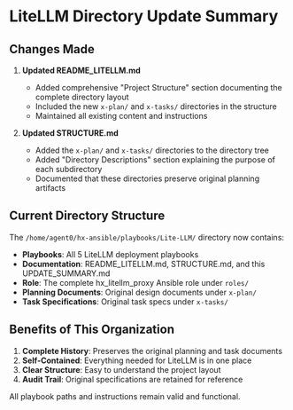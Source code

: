 # LiteLLM Directory Update Summary

## Changes Made

1. **Updated README_LITELLM.md**
   - Added comprehensive "Project Structure" section documenting the complete directory layout
   - Included the new `x-plan/` and `x-tasks/` directories in the structure
   - Maintained all existing content and instructions

2. **Updated STRUCTURE.md**
   - Added the `x-plan/` and `x-tasks/` directories to the directory tree
   - Added "Directory Descriptions" section explaining the purpose of each subdirectory
   - Documented that these directories preserve original planning artifacts

## Current Directory Structure

The `/home/agent0/hx-ansible/playbooks/Lite-LLM/` directory now contains:

- **Playbooks**: All 5 LiteLLM deployment playbooks
- **Documentation**: README_LITELLM.md, STRUCTURE.md, and this UPDATE_SUMMARY.md
- **Role**: The complete hx_litellm_proxy Ansible role under `roles/`
- **Planning Documents**: Original design documents under `x-plan/`
- **Task Specifications**: Original task specs under `x-tasks/`

## Benefits of This Organization

1. **Complete History**: Preserves the original planning and task documents
2. **Self-Contained**: Everything needed for LiteLLM is in one place
3. **Clear Structure**: Easy to understand the project layout
4. **Audit Trail**: Original specifications are retained for reference

All playbook paths and instructions remain valid and functional.